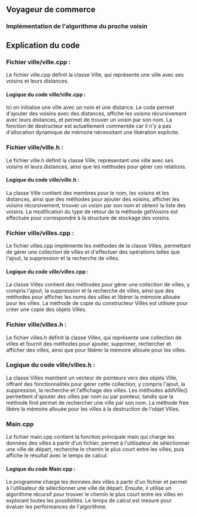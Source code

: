 ## Voyageur de commerce 
### Implémentation de l'algorithme du proche voisin

## Explication du code 

### Fichier ville/ville.cpp :

Le fichier ville.cpp définit la classe Ville, qui représente une ville avec ses voisins et leurs distances.

#### Logique du code ville/ville.cpp :

Ici on initialise une ville avec un nom et une distance. Le code permet d'ajouter des voisins avec des distances, affiche les voisins récursivement avec leurs distances, et permet de trouver un voisin par son nom. La fonction de destructeur est actuellement commentée car il n'y a pas d'allocation dynamique de mémoire nécessitant une libération explicite.

### Fichier ville/ville.h :

Le fichier ville.h définit la classe Ville, représentant une ville avec ses voisins et leurs distances, ainsi que les méthodes pour gérer ces relations.

#### Logique du code ville/ville.h :

La classe Ville contient des membres pour le nom, les voisins et les distances, ainsi que des méthodes pour ajouter des voisins, afficher les voisins récursivement, trouver un voisin par son nom et obtenir la liste des voisins. La modification du type de retour de la méthode getVoisins est effectuée pour correspondre à la structure de stockage des voisins.

### Fichier ville/villes.cpp :

Le fichier villes.cpp implémente les méthodes de la classe Villes, permettant de gérer une collection de villes et d'effectuer des opérations telles que l'ajout, la suppression et la recherche de villes.

#### Logique du code ville/villes.cpp :

La classe Villes contient des méthodes pour gérer une collection de villes, y compris l'ajout, la suppression et la recherche de villes, ainsi que des méthodes pour afficher les noms des villes et libérer la mémoire allouée pour les villes. La méthode de copie du constructeur Villes est utilisée pour créer une copie des objets Villes.

### Fichier ville/villes.h :

Le fichier villes.h définit la classe Villes, qui représente une collection de villes et fournit des méthodes pour ajouter, supprimer, rechercher et afficher des villes, ainsi que pour libérer la mémoire allouée pour les villes.

### Logique du code ville/villes.h :

La classe Villes maintient un vecteur de pointeurs vers des objets Ville, offrant des fonctionnalités pour gérer cette collection, y compris l'ajout, la suppression, la recherche et l'affichage des villes. Les méthodes addVille() permettent d'ajouter des villes par nom ou par pointeur, tandis que la méthode find permet de rechercher une ville par son nom. La méthode free libère la mémoire allouée pour les villes à la destruction de l'objet Villes.

### Main.cpp

Le fichier main.cpp contient la fonction principale main qui charge les données des villes à partir d'un fichier, permet à l'utilisateur de sélectionner une ville de départ, recherche le chemin le plus court entre les villes, puis affiche le résultat avec le temps de calcul.

#### Logique du code Main.cpp :

Le programme charge les données des villes à partir d'un fichier et permet à l'utilisateur de sélectionner une ville de départ. Ensuite, il utilise un algorithme récursif pour trouver le chemin le plus court entre les villes en explorant toutes les possibilités. Le temps de calcul est mesuré pour évaluer les performances de l'algorithme.

